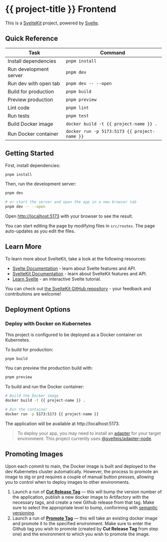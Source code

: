 # {{ project-title }} Frontend

This is a [SvelteKit](https://kit.svelte.dev) project, powered by [Svelte](https://svelte.dev).

## Quick Reference

| Task                   | Command                                      |
| ---------------------- | -------------------------------------------- |
| Install dependencies   | `pnpm install`                               |
| Run development server | `pnpm dev`                                   |
| Run dev with open tab  | `pnpm dev -- --open`                         |
| Build for production   | `pnpm build`                                 |
| Preview production     | `pnpm preview`                               |
| Lint code              | `pnpm lint`                                  |
| Run tests              | `pnpm test`                                  |
| Build Docker image     | `docker build -t {{ project-name }} .`        |
| Run Docker container   | `docker run -p 5173:5173 {{ project-name }}`  |

## Getting Started

First, install dependencies:

```bash
pnpm install
```

Then, run the development server:

```bash
pnpm dev

# or start the server and open the app in a new browser tab
pnpm dev -- --open
```

Open [http://localhost:5173](http://localhost:5173) with your browser to see the result.

You can start editing the page by modifying files in `src/routes`. The page auto-updates as you edit the files.

## Learn More

To learn more about SvelteKit, take a look at the following resources:

- [Svelte Documentation](https://svelte.dev/docs) - learn about Svelte features and API.
- [SvelteKit Documentation](https://kit.svelte.dev/docs) - learn about SvelteKit features and API.
- [Learn Svelte](https://learn.svelte.dev) - an interactive Svelte tutorial.

You can check out [the SvelteKit GitHub repository](https://github.com/sveltejs/kit) - your feedback and contributions are welcome!

## Deployment Options

### Deploy with Docker on Kubernetes

This project is configured to be deployed as a Docker container on Kubernetes.

To build for production:

```bash
pnpm build
```

You can preview the production build with:

```bash
pnpm preview
```

To build and run the Docker container:

```bash
# Build the Docker image
docker build -t {{ project-name }} .

# Run the container
docker run -p 5173:5173 {{ project-name }}
```

The application will be available at http://localhost:5173.

> To deploy your app, you may need to install an [adapter](https://kit.svelte.dev/docs/adapters) for your target environment. This project currently uses [@sveltejs/adapter-node](https://github.com/sveltejs/kit/tree/master/packages/adapter-node).

## Promoting Images

Upon each commit to main, the Docker image is built and deployed to the dev Kubernetes cluster automatically. However, the process to promote an image to stg or prd requires a couple of manual button presses, allowing you to control when to deploy images to other environments.

1. Launch a run of [**Cut Release Tag**](.github/workflows/cut-tag.yaml) — this will bump the version number of the application, publish a new docker image to Artifactory with the necessary tags, and create a new Github release from that tag. Make sure to select the appropriate level to bump, conforming with [semantic versioning](https://semver.org/).
2. Launch a run of [**Promote Tag**](.github/workflows/promote.yaml) — this will take an existing docker image and promote it to the specified environment. Make sure to enter the Github tag you wish to promote (created by **Cut Release Tag** from step one) and the environment to which you wish to promote the image.
